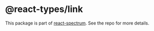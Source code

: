 # @react-types/link

This package is part of [react-spectrum](https://github.com/adobe-private/react-spectrum-v3). See the repo for more details.
